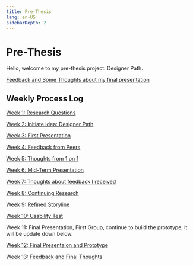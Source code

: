 ```yaml
---
title: Pre-Thesis
lang: en-US
sidebarDepth: 2
---
```


# Pre-Thesis

Hello, welcome to my pre-thesis project: Designer Path. 

[Feedback and Some Thoughts about my final presentation](Feedbacka.md)

## Weekly Process Log

[Week 1: Research Questions](Week1.md)

[Week 2: Initiate Idea: Designer Path](Week2.md)

[Week 3: First Presentation](Week3.md)

[Week 4: Feedback from Peers](Week4.md)

[Week 5: Thoughts from 1 on 1](Week5.md)

[Week 6: Mid-Term Presentation](Week6.md)

[Week 7: Thoughts about feedback I received](Week7.md)

[Week 8: Continuing Research](Week8.md)

[Week 9: Refined Storyline](Week9.md)

[Week 10: Usability Test](Week10.md)

Week 11: Final Presentation, First Group, continue to build the prototype, it will be update down below. 

[Week 12: Final Presentaion and Prototype](FPresentation.md)

[Week 13: Feedback and Final Thoughts](Feedbacka.md)

